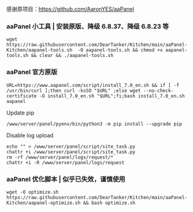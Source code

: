 感谢原项目：https://github.com/AaronYES/aaPanel

### aaPanel 小工具 | 安装原版、降级 6.8.37、降级 6.8.23 等

```
wget https://raw.githubusercontent.com/DearTanker/Kitchen/main/aaPanel-Kitchen/aapanel-tools.sh  -O aapanel-tools.sh && chmod +x aapanel-tools.sh && clear && ./aapanel-tools.sh
```

### aaPanel 官方原版

```
URL=https://www.aapanel.com/script/install_7.0_en.sh && if [ -f /usr/bin/curl ];then curl -ksSO "$URL" ;else wget --no-check-certificate -O install_7.0_en.sh "$URL";fi;bash install_7.0_en.sh aapanel
```

Update pip

```
/www/server/panel/pyenv/bin/python3 -m pip install --upgrade pip
```

Disable log upload

```
echo "" > /www/server/panel/script/site_task.py
chattr +i /www/server/panel/script/site_task.py
rm -rf /www/server/panel/logs/request/*
chattr +i -R /www/server/panel/logs/request
```

### aaPanel 优化脚本 | 似乎已失效，谨慎使用

```
wget -O optimize.sh https://raw.githubusercontent.com/DearTanker/Kitchen/main/aaPanel-Kitchen/aapanel-optimize.sh && bash optimize.sh
```
